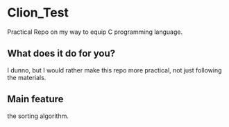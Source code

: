# Clion_Test
Practical Repo on my way to equip C programming language.

## What does it do for you?
I dunno, but I would rather make this repo more practical, not just following the materials.

## Main feature
the sorting algorithm.
